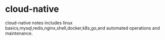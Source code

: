 # cloud-native
cloud-native notes includes linux basics,mysql,redis,nginx,shell,docker,k8s,go,and automated operations and maintenance.
